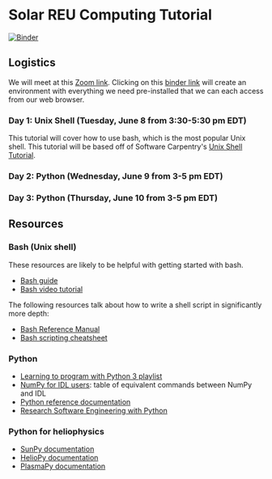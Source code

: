 # Solar REU Computing Tutorial

[![Binder](https://mybinder.org/badge_logo.svg)](https://mybinder.org/v2/gh/namurphy/Solar_Computing_Tutorial/main)

## Logistics

We will meet at this [Zoom link](https://harvard.zoom.us/j/97378386470?pwd=bE1YVHJMRDVnYU4zOTRYeCtFNkd2QT09).  Clicking on this [binder link](https://mybinder.org/v2/gh/namurphy/Solar_Computing_Tutorial/main) will create an environment with everything we need pre-installed that we can each access from our web browser.

### Day 1: Unix Shell (Tuesday, June 8 from 3:30-5:30 pm EDT)

This tutorial will cover how to use bash, which is the most popular
Unix shell.  This tutorial will be based off of Software Carpentry's
[Unix Shell Tutorial](https://swcarpentry.github.io/shell-novice/).

### Day 2: Python (Wednesday, June 9 from 3-5 pm EDT)

### Day 3: Python (Thursday, June 10 from 3-5 pm EDT)

## Resources

### Bash (Unix shell)

These resources are likely to be helpful with getting started with
bash.

 - [Bash guide](http://mywiki.wooledge.org/BashGuide)
 - [Bash video tutorial](https://www.youtube.com/watch?v=BFMyUgF6I8Y)

The following resources talk about how to write a shell script in
significantly more depth:

 - [Bash Reference Manual](https://www.gnu.org/software/bash/manual/html_node/index.html)
 - [Bash scripting cheatsheet](https://devhints.io/bash)

### Python

 - [Learning to program with Python 3 playlist](https://www.youtube.com/playlist?list=PLQVvvaa0QuDeAams7fkdcwOGBpGdHpXln)
 - [NumPy for IDL users](http://mathesaurus.sourceforge.net/idl-numpy.html): table of equivalent commands between NumPy and IDL
 - [Python reference documentation](https://docs.python.org/3/)
 - [Research Software Engineering with Python](https://merely-useful.tech/py-rse/)

### Python for heliophysics

 - [SunPy documentation](https://docs.sunpy.org/en/stable/)
 - [HelioPy documentation](https://docs.heliopy.org/en/stable/)
 - [PlasmaPy documentation](https://docs.plasmapy.org/en/stable/)
